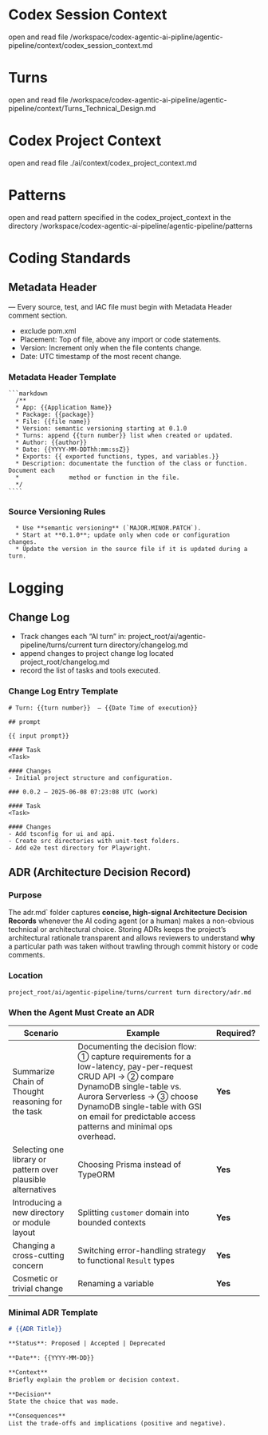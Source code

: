 # Codex Session Context

open and read file /workspace/codex-agentic-ai-pipline/agentic-pipeline/context/codex_session_context.md

# Turns

open and read file /workspace/codex-agentic-ai-pipeline/agentic-pipeline/context/Turns_Technical_Design.md

# Codex Project Context

open and read file ./ai/context/codex_project_context.md


# Patterns

open and read pattern specified in the codex_project_context in the directory /workspace/codex-agentic-ai-pipeline/agentic-pipeline/patterns



# Coding Standards

## Metadata Header

— Every source, test, and IAC file must begin with Metadata Header comment section.
- exclude pom.xml
- Placement: Top of file, above any import or code statements.
- Version: Increment only when the file contents change.
- Date: UTC timestamp of the most recent change.


### Metadata Header Template
    ```markdown
      /**
      * App: {{Application Name}}
      * Package: {{package}}
      * File: {{file name}}
      * Version: semantic versioning starting at 0.1.0
      * Turns: append {{turn number}} list when created or updated.
      * Author: {{author}}
      * Date: {{YYYY-MM-DDThh:mm:ssZ}}
      * Exports: {{ exported functions, types, and variables.}}
      * Description: documentate the function of the class or function. Document each
      *              method or function in the file.
      */
    ````

### Source Versioning Rules

      * Use **semantic versioning** (`MAJOR.MINOR.PATCH`).
      * Start at **0.1.0**; update only when code or configuration changes.
      * Update the version in the source file if it is updated during a turn.

# Logging

## Change Log

- Track changes each “AI turn” in: project_root/ai/agentic-pipeline/turns/current turn directory/changelog.md
- append changes to project change log located project_root/changelog.md
- record the list of tasks and tools executed.

### Change Log Entry Template

    # Turn: {{turn number}}  – {{Date Time of execution}}
    
    ## prompt

    {{ input prompt}}

    #### Task
    <Task>
    
    #### Changes
    - Initial project structure and configuration.
    
    ### 0.0.2 – 2025-06-08 07:23:08 UTC (work)
    
    #### Task
    <Task>
    
    #### Changes
    - Add tsconfig for ui and api.
    - Create src directories with unit-test folders.
    - Add e2e test directory for Playwright.
   

## ADR (Architecture Decision Record)

### Purpose

The adr.md` folder captures **concise, high-signal Architecture Decision Records** whenever the
AI coding agent (or a human) makes a non-obvious technical or architectural choice.
Storing ADRs keeps the project’s architectural rationale transparent and allows reviewers to
understand **why** a particular path was taken without trawling through commit history or code
comments.

### Location

    project_root/ai/agentic-pipeline/turns/current turn directory/adr.md


### When the Agent Must Create an ADR

| Scenario                                                     | Example                                                                                                                                                                                                                                                                | Required? |
|--------------------------------------------------------------|------------------------------------------------------------------------------------------------------------------------------------------------------------------------------------------------------------------------------------------------------------------------|-----------|
| Summarize Chain of Thought reasoning for the task            | Documenting the decision flow: ① capture requirements for a low-latency, pay-per-request CRUD API → ② compare DynamoDB single-table vs. Aurora Serverless → ③ choose DynamoDB single-table with GSI on email for predictable access patterns and minimal ops overhead. | **Yes**   |
| Selecting one library or pattern over plausible alternatives | Choosing Prisma instead of TypeORM                                                                                                                                                                                                                                     | **Yes**   |
| Introducing a new directory or module layout                 | Splitting `customer` domain into bounded contexts                                                                                                                                                                                                                      | **Yes**   |
| Changing a cross-cutting concern                             | Switching error-handling strategy to functional `Result` types                                                                                                                                                                                                         | **Yes**   |
| Cosmetic or trivial change                                   | Renaming a variable                                                                                                                                                                                                                                                    | **Yes**   |


### Minimal ADR Template

```markdown
# {{ADR Title}}

**Status**: Proposed | Accepted | Deprecated

**Date**: {{YYYY-MM-DD}}

**Context**  
Briefly explain the problem or decision context.

**Decision**  
State the choice that was made.

**Consequences**  
List the trade-offs and implications (positive and negative).  
```


